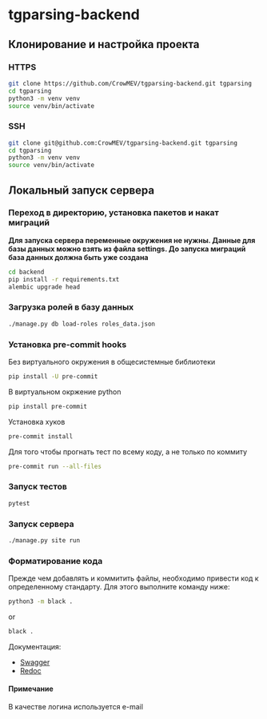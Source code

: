 # tgparsing-backend

## Клонирование и настройка проекта

### HTTPS
```bash
git clone https://github.com/CrowMEV/tgparsing-backend.git tgparsing
cd tgparsing
python3 -m venv venv
source venv/bin/activate
```

### SSH
```bash
git clone git@github.com:CrowMEV/tgparsing-backend.git tgparsing
cd tgparsing
python3 -m venv venv
source venv/bin/activate
```

## Локальный запуск сервера

### Переход в директорию, установка пакетов и накат миграций
**Для запуска сервера переменные окружения не нужны. Данные для базы данных можно взять из файла settings. До запуска миграций база данных должна быть уже создана**
```bash
cd backend
pip install -r requirements.txt
alembic upgrade head
```
### Загрузка ролей в базу данных
```bash
./manage.py db load-roles roles_data.json
```
### Установка pre-commit hooks
Без виртуального окружения в общесистемные библиотеки
```bash
pip install -U pre-commit
```
В виртуальном окржение python
```bash
pip install pre-commit
```
Установка хуков
```bash
pre-commit install
```
Для того чтобы прогнать тест по всему коду, а не только по коммиту
```bash
pre-commit run --all-files
```

### Запуск тестов
```bash
pytest
```
### Запуск сервера

```bash
./manage.py site run
```

### Форматирование кода
Прежде чем добавлять и коммитить файлы, необходимо привести код к определенному стандарту. Для этого выполните команду ниже:
```bash
python3 -m black .
```
or
```bash
black .
```

Документация:  
- [Swagger](http://0.0.0.0:8000/docs)  
- [Redoc](http://127.0.0.1:8000/redoc)  

#### Примечание  
В качестве логина используется e-mail  
